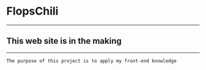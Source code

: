 # FlopsChili
--------------------------------------------------
## This web site is in the making 
--------------------------------------------------
	
	The purpose of this project is to apply my front-end knowledge 


